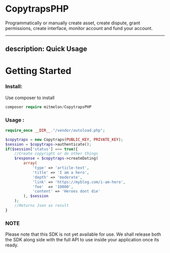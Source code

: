 # CopytrapsPHP
 Programmatically or manually create asset, create dispute, grant permissions, create interface, monitor account and fund your account.

---
description: Quick Usage
---

# Getting Started

### Install:

Use composer to install

```php
composer require mitmelon/CopytrapsPHP
```

### Usage :

```php
require_once __DIR__."/vendor/autoload.php";

$copytraps = new Copytraps(PUBLIC_KEY, PRIVATE_KEY);
$session = $copytraps->authenticate();
if($session['status'] === true){
    //Create copyright or do other things
    $response = $copytraps->createDating(
        array(
            'type' => 'article-text',
            'title' => 'I am a hero',
            'depth' => 'moderate',
            'link' => 'https://myblog.com/i-am-hero',
            'fee'  => '10000',
            'content' => 'Heroes dont die'
        ), $session
    );
    //Returns Json as result
}
```

### NOTE

Please note that this SDK is not yet available for use. We shall release both the SDK along side with the full API to use inside your application once its ready.